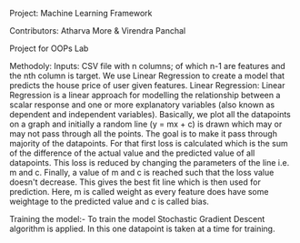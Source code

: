 Project: Machine Learning Framework

Contributors: Atharva More & Virendra Panchal

Project for OOPs Lab

Methodoly:
Inputs: CSV file with n columns; of which n-1 are features and the nth column is target.
We use Linear Regression to create a model that predicts the house price of user given features.
Linear Regression:  Linear Regression is a linear approach for modelling the relationship between a scalar response and one or more explanatory variables (also known as dependent and independent variables). Basically, we plot all the datapoints on a graph and initially a random line (y = mx + c) is drawn which may or may not pass through all the points. The goal is to make it pass through majority of the datapoints. For that first loss is calculated which is the sum of the difference of the actual value and the predicted value of all datapoints. This loss is reduced by changing the parameters of the line i.e. m and c. Finally, a value of m and c is reached such that the loss value doesn't decrease. This gives the best fit line which is then used for prediction.
Here, m is called weight as every feature does have some weightage to the predicted value and c is called bias.

Training the model:- To train the model Stochastic Gradient Descent algorithm is applied. In this one datapoint is taken at a time for training.
